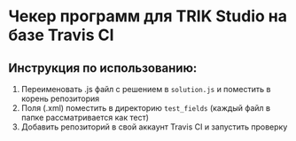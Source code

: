 # Чекер программ для TRIK Studio на базе Travis CI

## Инструкция по использованию:  

1. Переименовать .js файл с решением в ```solution.js``` и поместить в корень репозитория
2. Поля (.xml) поместить в директорию ```test_fields``` (каждый файл в папке рассматривается как тест)
3. Добавить репозиторий в свой аккаунт Travis CI и запустить проверку